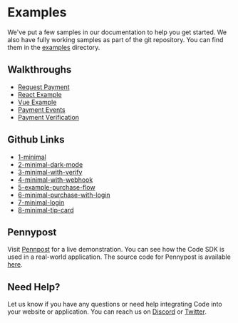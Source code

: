 # Examples

We've put a few samples in our documentation to help you get started. We also have fully working samples as part of the git repository. You can find them in the [examples](https://github.com/code-payments/code-sdk/tree/main/examples) directory.

## Walkthroughs

* [Request Payment](./request-payment)
* [React Example](./react-example)
* [Vue Example](./vue-example)
* [Payment Events](./payment-events)
* [Payment Verification](./payment-verification)

## Github Links

* [1-minimal](https://github.com/code-payments/code-sdk/tree/main/examples/1-minimal)
* [2-minimal-dark-mode](https://github.com/code-payments/code-sdk/tree/main/examples/2-minimal-dark-mode)
* [3-minimal-with-verify](https://github.com/code-payments/code-sdk/tree/main/examples/3-minimal-with-verify)
* [4-minimal-with-webhook](https://github.com/code-payments/code-sdk/tree/main/examples/4-minimal-with-webhook)
* [5-example-purchase-flow](https://github.com/code-payments/code-sdk/tree/main/examples/5-example-purchase-flow)
* [6-minimal-purchase-with-login](https://github.com/code-payments/code-sdk/tree/main/examples/6-minimal-purchase-with-login)
* [7-minimal-login](https://github.com/code-payments/code-sdk/tree/main/examples/7-minimal-login)
* [8-minimal-tip-card](https://github.com/code-payments/code-sdk/tree/main/examples/8-minimal-tip-card)

## Pennypost

Visit [Pennpost](https://pennypost.co) for a live demonstration. You can see how the Code SDK is used in a real-world application. The source code for Pennypost is available [here](https://github.com/code-payments/code-pennypost).


## Need Help?

Let us know if you have any questions or need help integrating Code into your website or application. You can reach us on [Discord](https://discord.gg/T8Tpj8DBFp) or [Twitter](https://twitter.com/getcode).
